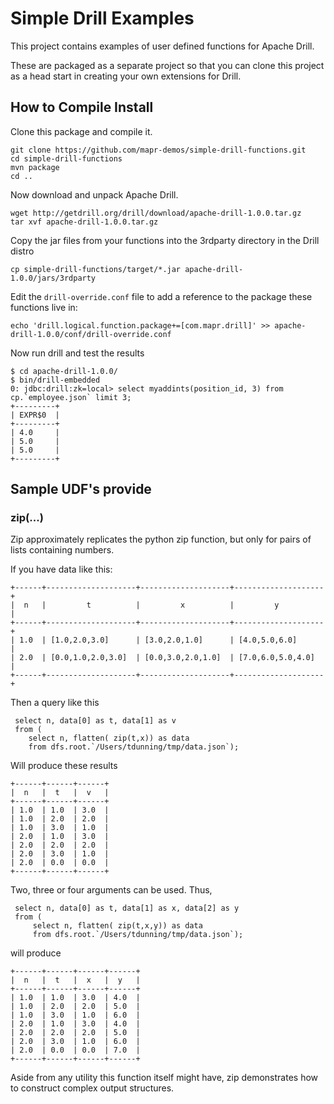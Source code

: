 # Simple Drill Examples
This project contains examples of user defined functions for Apache Drill.  

These are packaged as a separate project so that you can clone this project as a head start in creating your own 
extensions for Drill.

## How to Compile Install
Clone this package and compile it.

    git clone https://github.com/mapr-demos/simple-drill-functions.git
    cd simple-drill-functions
    mvn package
    cd ..
    
Now download and unpack Apache Drill. 

    wget http://getdrill.org/drill/download/apache-drill-1.0.0.tar.gz
    tar xvf apache-drill-1.0.0.tar.gz

Copy the jar files from your functions into the 3rdparty directory in the Drill distro

    cp simple-drill-functions/target/*.jar apache-drill-1.0.0/jars/3rdparty

Edit the `drill-override.conf` file to add a reference to the package these functions live in:

    echo 'drill.logical.function.package+=[com.mapr.drill]' >> apache-drill-1.0.0/conf/drill-override.conf

Now run drill and test the results

    $ cd apache-drill-1.0.0/
    $ bin/drill-embedded
    0: jdbc:drill:zk=local> select myaddints(position_id, 3) from cp.`employee.json` limit 3;
    +---------+
    | EXPR$0  |
    +---------+
    | 4.0     |
    | 5.0     |
    | 5.0     |
    +---------+
## Sample UDF's provide
### zip(...)
Zip approximately replicates the python zip function, but only for pairs of lists containing numbers. 

If you have data like this:

    +------+--------------------+--------------------+--------------------+
    |  n   |         t          |         x          |         y          |
    +------+--------------------+--------------------+--------------------+
    | 1.0  | [1.0,2.0,3.0]      | [3.0,2.0,1.0]      | [4.0,5.0,6.0]      |
    | 2.0  | [0.0,1.0,2.0,3.0]  | [0.0,3.0,2.0,1.0]  | [7.0,6.0,5.0,4.0]  |
    +------+--------------------+--------------------+--------------------+
       
Then a query like this

     select n, data[0] as t, data[1] as v 
     from (
        select n, flatten( zip(t,x)) as data 
        from dfs.root.`/Users/tdunning/tmp/data.json`);
   
Will produce these results

    +------+------+------+
    |  n   |  t   |  v   |
    +------+------+------+
    | 1.0  | 1.0  | 3.0  |
    | 1.0  | 2.0  | 2.0  |
    | 1.0  | 3.0  | 1.0  |
    | 2.0  | 1.0  | 3.0  |
    | 2.0  | 2.0  | 2.0  |
    | 2.0  | 3.0  | 1.0  |
    | 2.0  | 0.0  | 0.0  |
    +------+------+------+
   
Two, three or four arguments can be used. Thus,

     select n, data[0] as t, data[1] as x, data[2] as y 
     from (
         select n, flatten( zip(t,x,y)) as data 
         from dfs.root.`/Users/tdunning/tmp/data.json`);
   
will produce

    +------+------+------+------+
    |  n   |  t   |  x   |  y   |
    +------+------+------+------+
    | 1.0  | 1.0  | 3.0  | 4.0  |
    | 1.0  | 2.0  | 2.0  | 5.0  |
    | 1.0  | 3.0  | 1.0  | 6.0  |
    | 2.0  | 1.0  | 3.0  | 4.0  |
    | 2.0  | 2.0  | 2.0  | 5.0  |
    | 2.0  | 3.0  | 1.0  | 6.0  |
    | 2.0  | 0.0  | 0.0  | 7.0  |
    +------+------+------+------+

Aside from any utility this function itself might have, zip demonstrates how to construct complex output structures.